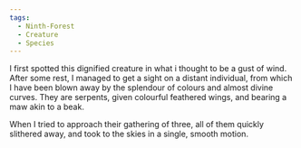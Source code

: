 ```yaml
---
tags:
  - Ninth-Forest
  - Creature
  - Species
---
```

I first spotted this dignified creature in what i thought to be a gust of wind. After some rest, I managed to get a sight on a distant individual, from which I have been blown away by the splendour of colours and almost divine curves. 
They are serpents, given colourful feathered wings, and bearing a maw akin to a beak.

When I tried to approach their gathering of three, all of them quickly slithered away, and took to the skies in a single, smooth motion. 